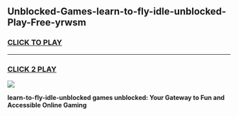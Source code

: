 
## Unblocked-Games-learn-to-fly-idle-unblocked-Play-Free-yrwsm
<h3>
<a href="https://premium76.site?title=learn-to-fly-idle-unblocked&ref=20M">CLICK TO PLAY</a></h3>
<hr>

<h3>
<a href="https://premium76.site?title=learn-to-fly-idle-unblocked&ref=20M">CLICK 2 PLAY</a>
  
</h3>

<a href="https://premium76.site?title=learn-to-fly-idle-unblocked&ref=19M"><img src="https://clearcache.store/games.png"></a>


**learn-to-fly-idle-unblocked games unblocked: Your Gateway to Fun and Accessible Online Gaming**
